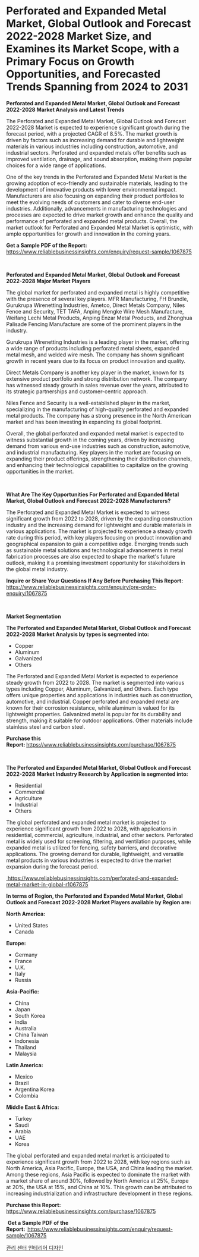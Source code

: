 <p><h1>Perforated and Expanded Metal Market, Global Outlook and Forecast 2022-2028 Market Size, and Examines its Market Scope, with a Primary Focus on Growth Opportunities, and Forecasted Trends Spanning from 2024 to 2031</h1></p><p><strong>Perforated and Expanded Metal Market, Global Outlook and Forecast 2022-2028 Market Analysis and Latest Trends</strong></p>
<p><p>The Perforated and Expanded Metal Market, Global Outlook and Forecast 2022-2028 Market is expected to experience significant growth during the forecast period, with a projected CAGR of 8.5%. The market growth is driven by factors such as increasing demand for durable and lightweight materials in various industries including construction, automotive, and industrial sectors. Perforated and expanded metals offer benefits such as improved ventilation, drainage, and sound absorption, making them popular choices for a wide range of applications.</p><p>One of the key trends in the Perforated and Expanded Metal Market is the growing adoption of eco-friendly and sustainable materials, leading to the development of innovative products with lower environmental impact. Manufacturers are also focusing on expanding their product portfolios to meet the evolving needs of customers and cater to diverse end-user industries. Additionally, advancements in manufacturing technologies and processes are expected to drive market growth and enhance the quality and performance of perforated and expanded metal products. Overall, the market outlook for Perforated and Expanded Metal Market is optimistic, with ample opportunities for growth and innovation in the coming years.</p></p>
<p><strong>Get a Sample PDF of the Report:&nbsp;</strong> <a href="https://www.reliablebusinessinsights.com/enquiry/request-sample/1067875">https://www.reliablebusinessinsights.com/enquiry/request-sample/1067875</a></p>
<p>&nbsp;</p>
<p><strong>Perforated and Expanded Metal Market, Global Outlook and Forecast 2022-2028 Major Market Players</strong></p>
<p><p>The global market for perforated and expanded metal is highly competitive with the presence of several key players. MFR Manufacturing, FH Brundle, Gurukrupa Wirenetting Industries, Ametco, Direct Metals Company, Niles Fence and Security, TET TAFA, Anping Mengke Wire Mesh Manufacture, Weifang Lechi Metal Products, Anping Enzar Metal Products, and Zhonghua Palisade Fencing Manufacture are some of the prominent players in the industry.</p><p>Gurukrupa Wirenetting Industries is a leading player in the market, offering a wide range of products including perforated metal sheets, expanded metal mesh, and welded wire mesh. The company has shown significant growth in recent years due to its focus on product innovation and quality.</p><p>Direct Metals Company is another key player in the market, known for its extensive product portfolio and strong distribution network. The company has witnessed steady growth in sales revenue over the years, attributed to its strategic partnerships and customer-centric approach.</p><p>Niles Fence and Security is a well-established player in the market, specializing in the manufacturing of high-quality perforated and expanded metal products. The company has a strong presence in the North American market and has been investing in expanding its global footprint.</p><p>Overall, the global perforated and expanded metal market is expected to witness substantial growth in the coming years, driven by increasing demand from various end-use industries such as construction, automotive, and industrial manufacturing. Key players in the market are focusing on expanding their product offerings, strengthening their distribution channels, and enhancing their technological capabilities to capitalize on the growing opportunities in the market.</p></p>
<p>&nbsp;</p>
<p><strong>What Are The Key Opportunities For Perforated and Expanded Metal Market, Global Outlook and Forecast 2022-2028 Manufacturers?</strong></p>
<p><p>The Perforated and Expanded Metal Market is expected to witness significant growth from 2022 to 2028, driven by the expanding construction industry and the increasing demand for lightweight and durable materials in various applications. The market is projected to experience a steady growth rate during this period, with key players focusing on product innovation and geographical expansion to gain a competitive edge. Emerging trends such as sustainable metal solutions and technological advancements in metal fabrication processes are also expected to shape the market's future outlook, making it a promising investment opportunity for stakeholders in the global metal industry.</p></p>
<p><strong>Inquire or Share Your Questions If Any Before Purchasing This Report:</strong> <a href="https://www.reliablebusinessinsights.com/enquiry/pre-order-enquiry/1067875">https://www.reliablebusinessinsights.com/enquiry/pre-order-enquiry/1067875</a></p>
<p>&nbsp;</p>
<p><strong>Market Segmentation</strong></p>
<p><strong>The Perforated and Expanded Metal Market, Global Outlook and Forecast 2022-2028 Market Analysis by types is segmented into:</strong></p>
<p><ul><li>Copper</li><li>Aluminum</li><li>Galvanized</li><li>Others</li></ul></p>
<p><p>The Perforated and Expanded Metal Market is expected to experience steady growth from 2022 to 2028. The market is segmented into various types including Copper, Aluminum, Galvanized, and Others. Each type offers unique properties and applications in industries such as construction, automotive, and industrial. Copper perforated and expanded metal are known for their corrosion resistance, while aluminum is valued for its lightweight properties. Galvanized metal is popular for its durability and strength, making it suitable for outdoor applications. Other materials include stainless steel and carbon steel.</p></p>
<p><strong>Purchase this Report:&nbsp;</strong><a href="https://www.reliablebusinessinsights.com/purchase/1067875">https://www.reliablebusinessinsights.com/purchase/1067875</a></p>
<p>&nbsp;</p>
<p><strong>The Perforated and Expanded Metal Market, Global Outlook and Forecast 2022-2028 Market Industry Research by Application is segmented into:</strong></p>
<p><ul><li>Residential</li><li>Commercial</li><li>Agriculture</li><li>Industrial</li><li>Others</li></ul></p>
<p><p>The global perforated and expanded metal market is projected to experience significant growth from 2022 to 2028, with applications in residential, commercial, agriculture, industrial, and other sectors. Perforated metal is widely used for screening, filtering, and ventilation purposes, while expanded metal is utilized for fencing, safety barriers, and decorative applications. The growing demand for durable, lightweight, and versatile metal products in various industries is expected to drive the market expansion during the forecast period.</p></p>
<p><a href="https://www.reliablebusinessinsights.com/perforated-and-expanded-metal-market-in-global-r1067875">&nbsp;https://www.reliablebusinessinsights.com/perforated-and-expanded-metal-market-in-global-r1067875</a></p>
<p><strong>In terms of Region, the Perforated and Expanded Metal Market, Global Outlook and Forecast 2022-2028 Market Players available by Region are:</strong></p>
<p>
    <p> <strong> North America: </strong>
        <ul>
            <li>United States</li>
            <li>Canada</li>
        </ul>
        </p> 
    <p> <strong> Europe: </strong>
        <ul>
            <li>Germany</li>
            <li>France</li>
            <li>U.K.</li>
            <li>Italy</li>
            <li>Russia</li>
        </ul>
        </p> 
    <p> <strong> Asia-Pacific: </strong>
        <ul>
            <li>China</li>
            <li>Japan</li>
            <li>South Korea</li>
            <li>India</li>
            <li>Australia</li>
            <li>China Taiwan</li>
            <li>Indonesia</li>
            <li>Thailand</li>
            <li>Malaysia</li>
        </ul>
        </p> 
    <p> <strong> Latin America: </strong>
        <ul>
            <li>Mexico</li>
            <li>Brazil</li>
            <li>Argentina Korea</li>
            <li>Colombia</li>
        </ul>
        </p> 
    <p> <strong> Middle East & Africa: </strong>
        <ul>
            <li>Turkey</li>
            <li>Saudi</li>
            <li>Arabia</li>
            <li>UAE</li>
            <li>Korea</li>
        </ul>
    </p>
    </p>
<p><p>The global perforated and expanded metal market is anticipated to experience significant growth from 2022 to 2028, with key regions such as North America, Asia Pacific, Europe, the USA, and China leading the market. Among these regions, Asia Pacific is expected to dominate the market with a market share of around 30%, followed by North America at 25%, Europe at 20%, the USA at 15%, and China at 10%. This growth can be attributed to increasing industrialization and infrastructure development in these regions.</p></p>
<p><strong>Purchase this Report: </strong><a href="https://www.reliablebusinessinsights.com/purchase/1067875">https://www.reliablebusinessinsights.com/purchase/1067875</a></p>
<p>&nbsp;<strong>Get a Sample PDF of the Report:&nbsp;&nbsp;</strong><a href="https://www.reliablebusinessinsights.com/enquiry/request-sample/1067875">https://www.reliablebusinessinsights.com/enquiry/request-sample/1067875</a></p>
<p><strong></strong></p>
<p><p><a href="https://github.com/mpodehpw07370073/Market-Research-Report-List-2/blob/main/625996880216.md">관리 센터 인테리어 디자인</a></p></p>